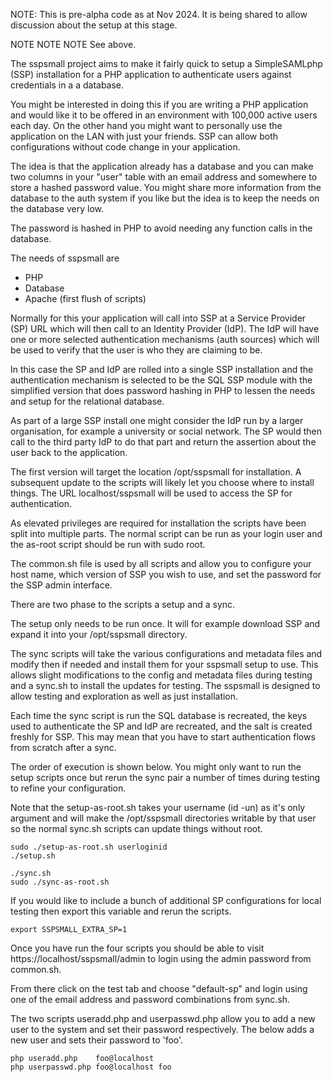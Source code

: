 
NOTE: This is pre-alpha code as at Nov 2024. It is being shared to
allow discussion about the setup at this stage.

NOTE NOTE NOTE See above.

The sspsmall project aims to make it fairly quick to setup a
SimpleSAMLphp (SSP) installation for a PHP application to authenticate
users against credentials in a a database.

You might be interested in doing this if you are writing a PHP
application and would like it to be offered in an environment with
100,000 active users each day. On the other hand you might want to
personally use the application on the LAN with just your friends. SSP
can allow both configurations without code change in your application.

The idea is that the application already has a database and you can
make two columns in your "user" table with an email address and
somewhere to store a hashed password value. You might share more
information from the database to the auth system if you like but the
idea is to keep the needs on the database very low.

The password is hashed in PHP to avoid needing any function calls in
the database.

The needs of sspsmall are
* PHP
* Database
* Apache (first flush of scripts)

Normally for this your application will call into SSP at a Service
Provider (SP) URL which will then call to an Identity Provider (IdP).
The IdP will have one or more selected authentication mechanisms (auth
sources) which will be used to verify that the user is who they are
claiming to be.

In this case the SP and IdP are rolled into a single SSP installation
and the authentication mechanism is selected to be the SQL SSP module
with the simplified version that does password hashing in PHP to
lessen the needs and setup for the relational database.

As part of a large SSP install one might consider the IdP run by a
larger organisation, for example a university or social network. The
SP would then call to the third party IdP to do that part and return
the assertion about the user back to the application.

The first version will target the location /opt/sspsmall for
installation. A subsequent update to the scripts will likely let you
choose where to install things. The URL localhost/sspsmall will be
used to access the SP for authentication.

As elevated privileges are required for installation the scripts have
been split into multiple parts. The normal script can be run as your login
user and the as-root script should be run with sudo root.

The common.sh file is used by all scripts and allow you to configure
your host name, which version of SSP you wish to use, and set the
password for the SSP admin interface.

There are two phase to the scripts a setup and a sync. 

The setup only needs to be run once. It will for example download SSP
and expand it into your /opt/sspsmall directory.

The sync scripts will take the various configurations and metadata
files and modify then if needed and install them for your sspsmall
setup to use. This allows slight modifications to the config and
metadata files during testing and a sync.sh to install the updates for
testing. The sspsmall is designed to allow testing and exploration as
well as just installation.

Each time the sync script is run the SQL database is recreated, the
keys used to authenticate the SP and IdP are recreated, and the salt
is created freshly for SSP. This may mean that you have to start
authentication flows from scratch after a sync.

The order of execution is shown below. You might only want to run the
setup scripts once but rerun the sync pair a number of times during
testing to refine your configuration.

Note that the setup-as-root.sh takes your username (id -un) as it's
only argument and will make the /opt/sspsmall directories writable by
that user so the normal sync.sh scripts can update things without
root.

```
sudo ./setup-as-root.sh userloginid
./setup.sh

./sync.sh
sudo ./sync-as-root.sh

```

If you would like to include a bunch of additional SP configurations for local testing
then export this variable and rerun the scripts.

```
export SSPSMALL_EXTRA_SP=1
```


Once you have run the four scripts you should be able to visit
https://localhost/sspsmall/admin
to login using the admin password from common.sh.

From there click on the test tab and choose "default-sp" and login
using one of the email address and password combinations from sync.sh.

The two scripts useradd.php and userpasswd.php allow you to add a new
user to the system and set their password respectively. The below
adds a new user and sets their password to 'foo'.

```
php useradd.php    foo@localhost
php userpasswd.php foo@localhost foo
```
